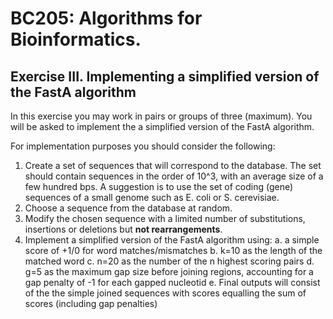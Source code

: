 # BC205: Algorithms for Bioinformatics.

## Exercise III. Implementing a simplified version of the FastA algorithm

In this exercise you may work in pairs or groups of three (maximum).
You will be asked to implement the a simplified version of the FastA algorithm.

For implementation purposes you should consider the following:

1. Create a set of sequences that will correspond to the database. The set should contain sequences in the order of 10^3, with an average size of a few hundred bps. A suggestion is to use the set of coding (gene) sequences of a small genome such as E. coli or S. cerevisiae.
2. Choose a sequence from the database at random. 
3. Modify the chosen sequence with a limited number of substitutions, insertions or deletions but **not rearrangements**.
4. Implement a simplified version of the FastA algorithm using:
   a. a simple score of +1/0 for word matches/mismatches
   b. k=10 as the length of the matched word
   c. n=20 as the number of the n highest scoring pairs
   d. g=5 as the maximum gap size before joining regions, accounting for a gap penalty of -1 for each gapped nucleotid 
   e. Final outputs will consist of the the simple joined sequences with scores equalling the sum of scores (including gap penalties)  

